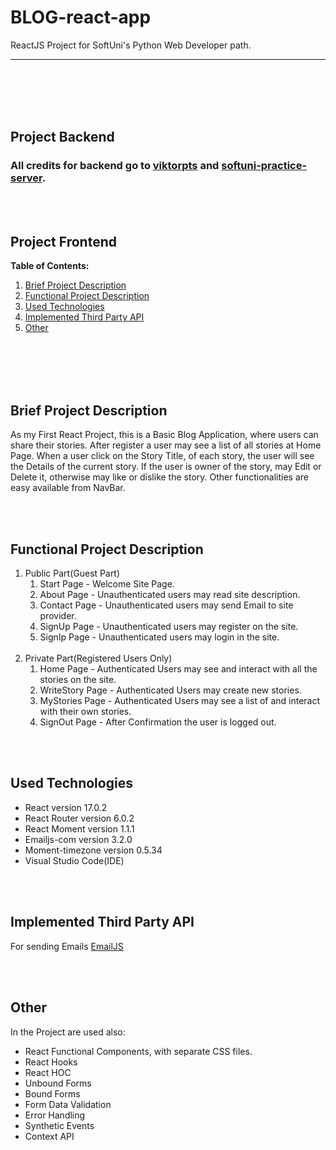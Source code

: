 # BLOG-react-app

ReactJS Project for SoftUni's Python Web Developer path.

---
<br></br>
<br></br>
## Project Backend
### All credits for backend go to [viktorpts](https://github.com/viktorpts) and [softuni-practice-server](https://github.com/softuni-practice-server/softuni-practice-server).
<br></br>
## Project Frontend

**Table of Contents:**

1. [Brief Project Description](#brief-project-description)
1. [Functional Project Description](#functional-project-description)
1. [Used Technologies](#used-technologies)
1. [Implemented Third Party API](#implemented-third-party-api)
1. [Other](#other)

<br></br>
<br></br>

## Brief Project Description

 As my First React Project, this is a Basic Blog Application, where users can share their stories. After register a user may see a list of all stories at Home Page. When a user click on the Story Title, of each story, the user will see the Details of the current story. If the user is owner of the story, may Edit or Delete it, otherwise may like or dislike the story. Other functionalities are easy available from NavBar.

 <br></br>

## Functional Project Description
1. Public Part(Guest Part)
    1. Start Page - Welcome Site Page.
    1. About Page - Unauthenticated users may read site description.
    1. Contact Page - Unauthenticated users may send Email to site provider.
    1. SignUp Page - Unauthenticated users may register on the site.
    1. SignIp Page - Unauthenticated users may login in the site. 
<br></br>
2. Private Part(Registered Users Only)
    1. Home Page - Authenticated Users may see and interact with all the stories on the site.
    1. WriteStory Page - Authenticated Users may create new stories.
    1. MyStories Page - Authenticated Users may see a list of and interact with their own stories.
    1. SignOut Page - After Confirmation the user is logged out.

<br></br>

## Used Technologies 
- React version 17.0.2
- React Router version 6.0.2
- React Moment version 1.1.1
- Emailjs-com version 3.2.0
- Moment-timezone version 0.5.34
- Visual Studio Code(IDE)

<br></br>

## Implemented Third Party API
For sending Emails [EmailJS](https://www.emailjs.com/)

<br></br>

## Other
In the Project are used also:
- React Functional Components, with separate CSS files.
- React Hooks
- React HOC
- Unbound Forms
- Bound Forms
- Form Data Validation
- Error Handling
- Synthetic Events
- Context API
